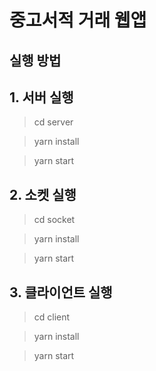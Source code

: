 # 중고서적 거래 웹앱

## 실행 방법

## 1. 서버 실행
> cd server

> yarn install

> yarn start

## 2. 소켓 실행
> cd socket

> yarn install

> yarn start

## 3. 클라이언트 실행
> cd client

> yarn install

> yarn start
